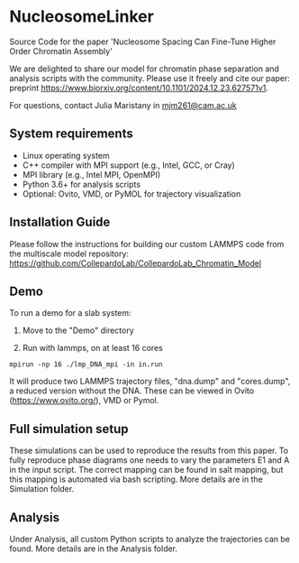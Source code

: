 # NucleosomeLinker
Source Code for the paper 'Nucleosome Spacing Can Fine-Tune Higher Order Chromatin Assembly'

We are delighted to share our model for chromatin phase separation and analysis scripts with the community. Please use it freely and cite our paper: preprint https://www.biorxiv.org/content/10.1101/2024.12.23.627571v1. 

For questions, contact Julia Maristany in mjm261@cam.ac.uk

## System requirements
- Linux operating system  
- C++ compiler with MPI support (e.g., Intel, GCC, or Cray)  
- MPI library (e.g., Intel MPI, OpenMPI)  
- Python 3.6+ for analysis scripts  
- Optional: Ovito, VMD, or PyMOL for trajectory visualization

## Installation Guide
Please follow the instructions for building our custom LAMMPS code from the multiscale model repository: https://github.com/CollepardoLab/CollepardoLab_Chromatin_Model

## Demo
To run a demo for a slab system:

1. Move to the "Demo" directory

2. Run with lammps, on at least 16 cores

```
mpirun -np 16 ./lmp_DNA_mpi -in in.run
```

It will produce two LAMMPS trajectory files, "dna.dump" and "cores.dump", a reduced version without the DNA. These can be viewed in Ovito (https://www.ovito.org/), VMD or Pymol. 

## Full simulation setup

These simulations can be used to reproduce the results from this paper. To fully reproduce phase diagrams one needs to vary the parameters E1 and A in the input script. The correct mapping can be found in salt mapping, but this mapping is automated via bash scripting. More details are in the Simulation folder.


## Analysis

Under Analysis, all custom Python scripts to analyze the trajectories can be found.  More details are in the Analysis folder.
